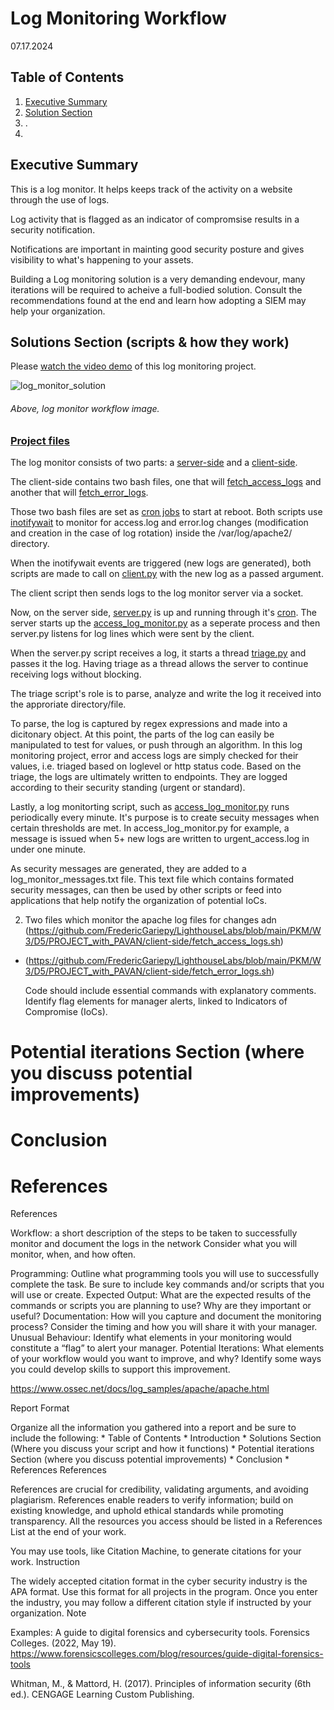 # Log Monitoring Workflow
07.17.2024
##  Table of Contents
1. [Executive Summary](#executive-summary)
2. [Solution Section](#solutions-section-scripts--how-they-work)
3. .
4. 

## Executive Summary
This is a log monitor. It helps keeps track of the activity on a website through the use of logs.

Log activity that is flagged as an indicator of compromsise results in a security notification.

Notifications are important in mainting good security posture and gives visibility to what's happening to your assets.

Building a Log monitoring solution is a very demanding endevour, many iterations will be required to acheive a full-bodied solution.
Consult the recommendations found at the end and learn how adopting a SIEM may help your organization.


## Solutions Section (scripts & how they work)
Please [watch the video demo](https://youtu.be/FeMmxXmpgfs) of this log monitoring project.

![log_monitor_solution](https://github.com/user-attachments/assets/f2e57d84-25b8-4fa7-b943-30b3e777df1d)
###### Above, log monitor workflow image.

### [Project files](https://github.com/FredericGariepy/LighthouseLabs/tree/main/PKM/W3/D5/PROJECT_with_PAVAN)

The log monitor consists of two parts: a [server-side](https://github.com/FredericGariepy/LighthouseLabs/tree/main/PKM/W3/D5/PROJECT_with_PAVAN/server-side) and a [client-side](https://github.com/FredericGariepy/LighthouseLabs/tree/main/PKM/W3/D5/PROJECT_with_PAVAN/client-side).

The client-side contains two bash files, one that will [fetch_access_logs](https://github.com/FredericGariepy/LighthouseLabs/blob/main/PKM/W3/D5/PROJECT_with_PAVAN/client-side/fetch_access_logs.sh) and another that will [fetch_error_logs](https://github.com/FredericGariepy/LighthouseLabs/blob/main/PKM/W3/D5/PROJECT_with_PAVAN/client-side/fetch_error_logs.sh).

Those two bash files are set as [cron jobs](https://github.com/FredericGariepy/LighthouseLabs/blob/main/PKM/W3/D5/PROJECT_with_PAVAN/client-side/readme.md) to start at reboot.
Both scripts use [inotifywait](https://linux.die.net/man/1/inotifywait) to monitor for access.log and error.log changes (modification and creation in the case of log rotation) inside the /var/log/apache2/ directory.

When the inotifywait events are triggered (new logs are generated), both scripts are made to call on [client.py](https://github.com/FredericGariepy/LighthouseLabs/blob/main/PKM/W3/D5/PROJECT_with_PAVAN/client-side/client.py) with the new log as a passed argument.

The client script then sends logs to the log monitor server via a socket.

Now, on the server side, [server.py](https://github.com/FredericGariepy/LighthouseLabs/blob/main/PKM/W3/D5/PROJECT_with_PAVAN/server-side/server-client/server.py) is up and running through it's [cron](https://github.com/FredericGariepy/LighthouseLabs/blob/main/PKM/W3/D5/PROJECT_with_PAVAN/server-side/readme.md).
The server starts up the [access_log_monitor.py](https://github.com/FredericGariepy/LighthouseLabs/blob/main/PKM/W3/D5/PROJECT_with_PAVAN/server-side/log_monitor/access_log_monitor.py) as a seperate process and then server.py listens for log lines which were sent by the client.

When the server.py script receives a log, it starts a thread [triage.py](https://github.com/FredericGariepy/LighthouseLabs/blob/main/PKM/W3/D5/PROJECT_with_PAVAN/server-side/server-client/triage.py) and passes it the log. Having triage as a thread allows the server to continue receiving logs without blocking.

The triage script's role is to parse, analyze and write the log it received into the approriate directory/file.

To parse, the log is captured by regex expressions and made into a dicitonary object.
At this point, the parts of the log can easily be manipulated to test for values, or push through an algorithm.
In this log monitoring project, error and access logs are simply checked for their values, i.e. triaged based on loglevel or http status code.
Based on the triage, the logs are ultimately written to endpoints. They are logged according to their security standing (urgent or standard).

Lastly, a log monitorting script, such as [access_log_monitor.py](https://github.com/FredericGariepy/LighthouseLabs/blob/main/PKM/W3/D5/PROJECT_with_PAVAN/server-side/log_monitor/access_log_monitor.py) runs periodically every minute. It's purpose is to create secuity messages when certain thresholds are met.
In access_log_monitor.py for example, a message is issued when 5+ new logs are written to urgent_access.log in under one minute.

As security messages are generated, they are added to a log_monitor_messages.txt file. This text file which contains formated security messages, can then be used by other scripts or feed into applications that help notify the organization of potential IoCs.


2. Two files which monitor the apache log files for changes adn 
 (https://github.com/FredericGariepy/LighthouseLabs/blob/main/PKM/W3/D5/PROJECT_with_PAVAN/client-side/fetch_access_logs.sh)
- (https://github.com/FredericGariepy/LighthouseLabs/blob/main/PKM/W3/D5/PROJECT_with_PAVAN/client-side/fetch_error_logs.sh)

    Code should include essential commands with explanatory comments.
    Identify flag elements for manager alerts, linked to Indicators of Compromise (IoCs).
    


# Potential iterations Section (where you discuss potential improvements) 
# Conclusion 
# References
References

Workflow: a short description of the steps to be taken to successfully monitor and document the logs in the network
Consider what you will monitor, when, and how often.
  
Programming: Outline what programming tools you will use to successfully complete the task. Be sure to include key commands and/or scripts that you will use or create.
Expected Output: What are the expected results of the commands or scripts you are planning to use? Why are they important or useful?
Documentation: How will you capture and document the monitoring process? Consider the timing and how you will share it with your manager.
Unusual Behaviour: Identify what elements in your monitoring would constitute a “flag” to alert your manager.
Potential Iterations: What elements of your workflow would you want to improve, and why? Identify some ways you could develop skills to support this improvement.


https://www.ossec.net/docs/log_samples/apache/apache.html



Report Format

Organize all the information you gathered into a report and be sure to include the following: * Table of Contents * Introduction * Solutions Section (Where you discuss your script and how it functions) * Potential iterations Section (where you discuss potential improvements) * Conclusion * References
References

References are crucial for credibility, validating arguments, and avoiding plagiarism. References enable readers to verify information; build on existing knowledge, and uphold ethical standards while promoting transparency. All the resources you access should be listed in a References List at the end of your work.

You may use tools, like Citation Machine, to generate citations for your work.
Instruction

The widely accepted citation format in the cyber security industry is the APA format. Use this format for all projects in the program. Once you enter the industry, you may follow a different citation style if instructed by your organization.
Note

Examples: A guide to digital forensics and cybersecurity tools. Forensics Colleges. (2022, May 19). https://www.forensicscolleges.com/blog/resources/guide-digital-forensics-tools

Whitman, M., & Mattord, H. (2017). Principles of information security (6th ed.). CENGAGE Learning Custom Publishing.


